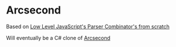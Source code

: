 # Arcsecond

Based on [Low Level JavaScript's Parser Combinator's from scratch](https://www.youtube.com/playlist?list=PLP29wDx6QmW5yfO1LAgO8kU3aQEj8SIrU)

Will eventually be a C# clone of [Arcsecond](https://github.com/francisrstokes/arcsecond)
